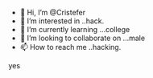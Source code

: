 - 👋 Hi, I’m @Cristefer
- 👀 I’m interested in ..hack.
- 🌱 I’m currently learning ...college
- 💞️ I’m looking to collaborate on ...male
- 📫 How to reach me ..hacking.

<!---
Cristefer/Cristefer is a ✨ special ✨ repository because its `README.md` (this file) appears on your GitHub profile.
You can click the Preview link to take a look at your changes.
--->yes
